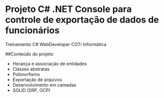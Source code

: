 ﻿# Projeto C# .NET Console para controle de exportação de dados de funcionários
Treinamento C# WebDeveloper COTi Informática

##Conteúdo do projeto
* Herança e associação de entidades
* Classes abstratas
* Polimorfismo
* Exportação de arquivos
* Desenvolvimento em camadas
* SOLID (SRP, OCP)